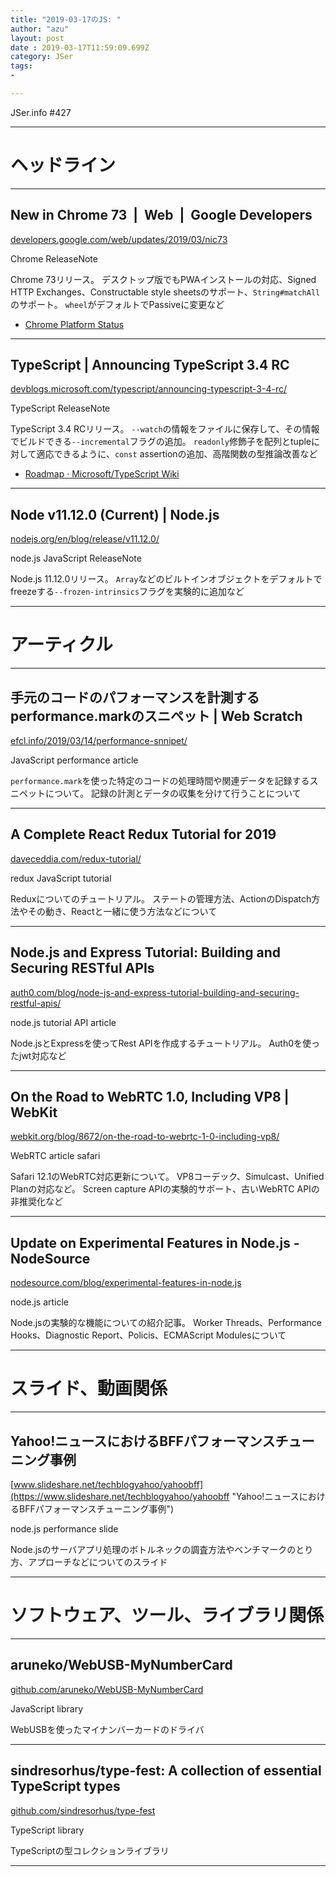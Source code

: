 ```yaml
---
title: "2019-03-17のJS: "
author: "azu"
layout: post
date : 2019-03-17T11:59:09.699Z
category: JSer
tags:
-

---
```


JSer.info #427

----

<h1 class="site-genre">ヘッドライン</h1>

----

## New in Chrome 73  |  Web  |  Google Developers
[developers.google.com/web/updates/2019/03/nic73](https://developers.google.com/web/updates/2019/03/nic73 "New in Chrome 73  |  Web  |  Google Developers")
<p class="jser-tags jser-tag-icon"><span class="jser-tag">Chrome</span> <span class="jser-tag">ReleaseNote</span></p>

Chrome 73リリース。
デスクトップ版でもPWAインストールの対応、Signed HTTP Exchanges、Constructable style sheetsのサポート、`String#matchAll`のサポート。
`wheel`がデフォルトでPassiveに変更など

- [Chrome Platform Status](https://www.chromestatus.com/features#browsers.chrome.desktop%3D73 "Chrome Platform Status")

----

## TypeScript | Announcing TypeScript 3.4 RC
[devblogs.microsoft.com/typescript/announcing-typescript-3-4-rc/](https://devblogs.microsoft.com/typescript/announcing-typescript-3-4-rc/ "TypeScript | Announcing TypeScript 3.4 RC")
<p class="jser-tags jser-tag-icon"><span class="jser-tag">TypeScript</span> <span class="jser-tag">ReleaseNote</span></p>

TypeScript 3.4 RCリリース。
`--watch`の情報をファイルに保存して、その情報でビルドできる`--incremental`フラグの追加。
`readonly`修飾子を配列とtupleに対して適応できるように、`const` assertionの追加、高階関数の型推論改善など

- [Roadmap · Microsoft/TypeScript Wiki](https://github.com/Microsoft/TypeScript/wiki/Roadmap#34-march-2019 "Roadmap · Microsoft/TypeScript Wiki")

----

## Node v11.12.0 (Current) | Node.js
[nodejs.org/en/blog/release/v11.12.0/](https://nodejs.org/en/blog/release/v11.12.0/ "Node v11.12.0 (Current) | Node.js")
<p class="jser-tags jser-tag-icon"><span class="jser-tag">node.js</span> <span class="jser-tag">JavaScript</span> <span class="jser-tag">ReleaseNote</span></p>

Node.js 11.12.0リリース。
`Array`などのビルトインオブジェクトをデフォルトでfreezeする`--frozen-intrinsics`フラグを実験的に追加など


----
<h1 class="site-genre">アーティクル</h1>

----

## 手元のコードのパフォーマンスを計測するperformance.markのスニペット | Web Scratch
[efcl.info/2019/03/14/performance-snnipet/](https://efcl.info/2019/03/14/performance-snnipet/ "手元のコードのパフォーマンスを計測するperformance.markのスニペット | Web Scratch")
<p class="jser-tags jser-tag-icon"><span class="jser-tag">JavaScript</span> <span class="jser-tag">performance</span> <span class="jser-tag">article</span></p>

`performance.mark`を使った特定のコードの処理時間や関連データを記録するスニペットについて。
記録の計測とデータの収集を分けて行うことについて


----

## A Complete React Redux Tutorial for 2019
[daveceddia.com/redux-tutorial/](https://daveceddia.com/redux-tutorial/ "A Complete React Redux Tutorial for 2019")
<p class="jser-tags jser-tag-icon"><span class="jser-tag">redux</span> <span class="jser-tag">JavaScript</span> <span class="jser-tag">tutorial</span></p>

Reduxについてのチュートリアル。
ステートの管理方法、ActionのDispatch方法やその動き、Reactと一緒に使う方法などについて


----

## Node.js and Express Tutorial: Building and Securing RESTful APIs
[auth0.com/blog/node-js-and-express-tutorial-building-and-securing-restful-apis/](https://auth0.com/blog/node-js-and-express-tutorial-building-and-securing-restful-apis/ "Node.js and Express Tutorial: Building and Securing RESTful APIs")
<p class="jser-tags jser-tag-icon"><span class="jser-tag">node.js</span> <span class="jser-tag">tutorial</span> <span class="jser-tag">API</span> <span class="jser-tag">article</span></p>

Node.jsとExpressを使ってRest APIを作成するチュートリアル。
Auth0を使ったjwt対応など


----

## On the Road to WebRTC 1.0, Including VP8 | WebKit
[webkit.org/blog/8672/on-the-road-to-webrtc-1-0-including-vp8/](https://webkit.org/blog/8672/on-the-road-to-webrtc-1-0-including-vp8/ "On the Road to WebRTC 1.0, Including VP8 | WebKit")
<p class="jser-tags jser-tag-icon"><span class="jser-tag">WebRTC</span> <span class="jser-tag">article</span> <span class="jser-tag">safari</span></p>

Safari 12.1のWebRTC対応更新について。
VP8コーデック、Simulcast、Unified Planの対応など。
Screen capture APIの実験的サポート、古いWebRTC APIの非推奨化など


----

## Update on Experimental Features in Node.js - NodeSource
[nodesource.com/blog/experimental-features-in-node.js](https://nodesource.com/blog/experimental-features-in-node.js "Update on Experimental Features in Node.js - NodeSource")
<p class="jser-tags jser-tag-icon"><span class="jser-tag">node.js</span> <span class="jser-tag">article</span></p>

Node.jsの実験的な機能についての紹介記事。
Worker Threads、Performance Hooks、Diagnostic Report、Policis、ECMAScript Modulesについて


----
<h1 class="site-genre">スライド、動画関係</h1>

----

## Yahoo!ニュースにおけるBFFパフォーマンスチューニング事例
[www.slideshare.net/techblogyahoo/yahoobff](https://www.slideshare.net/techblogyahoo/yahoobff "Yahoo!ニュースにおけるBFFパフォーマンスチューニング事例")
<p class="jser-tags jser-tag-icon"><span class="jser-tag">node.js</span> <span class="jser-tag">performance</span> <span class="jser-tag">slide</span></p>

Node.jsのサーバアプリ処理のボトルネックの調査方法やベンチマークのとり方、アプローチなどについてのスライド


----
<h1 class="site-genre">ソフトウェア、ツール、ライブラリ関係</h1>

----

## aruneko/WebUSB-MyNumberCard
[github.com/aruneko/WebUSB-MyNumberCard](https://github.com/aruneko/WebUSB-MyNumberCard "aruneko/WebUSB-MyNumberCard")
<p class="jser-tags jser-tag-icon"><span class="jser-tag">JavaScript</span> <span class="jser-tag">library</span></p>

WebUSBを使ったマイナンバーカードのドライバ


----

## sindresorhus/type-fest: A collection of essential TypeScript types
[github.com/sindresorhus/type-fest](https://github.com/sindresorhus/type-fest "sindresorhus/type-fest: A collection of essential TypeScript types")
<p class="jser-tags jser-tag-icon"><span class="jser-tag">TypeScript</span> <span class="jser-tag">library</span></p>

TypeScriptの型コレクションライブラリ


----
